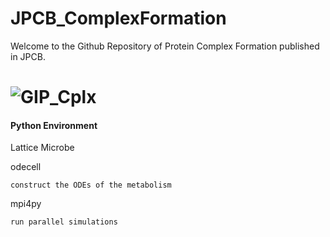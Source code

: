 # JPCB_ComplexFormation
Welcome to the Github Repository of Protein Complex Formation published in JPCB.

# <img src="./figures/GIP_Translocation_CplxAssembly.png" alt="GIP_Cplx">


#### Python Environment

Lattice Microbe

odecell

    construct the ODEs of the metabolism

mpi4py

    run parallel simulations